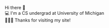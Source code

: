 Hi there 👋 <br>
💻 I'm a CS undergrad at University of Michigan <br>
🤗🤗🤗 Thanks for visiting my site!
